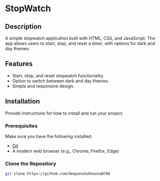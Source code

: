 # StopWatch

## Description

A simple stopwatch application built with HTML, CSS, and JavaScript. The app allows users to start, stop, and reset a timer, with options for dark and day themes.

## Features

- Start, stop, and reset stopwatch functionality.
- Option to switch between dark and day themes.
- Simple and responsive design.

## Installation

Provide instructions for how to install and run your project.

### Prerequisites
Make sure you have the following installed:
- [Git](https://git-scm.com/)
- A modern web browser (e.g., Chrome, Firefox, Edge)

### Clone the Repository
```bash
git clone https://github.com/deepanshukhanna0786
